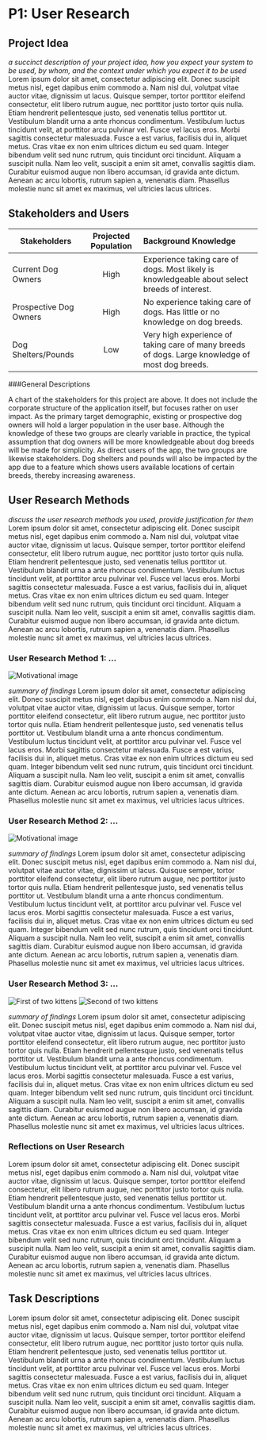 # P1: User Research

## Project Idea

_a succinct description of your project idea, how you expect your system to be used, by whom, and the context under which you expect it to be used_ Lorem ipsum dolor sit amet, consectetur adipiscing elit. Donec suscipit metus nisl, eget dapibus enim commodo a. Nam nisl dui, volutpat vitae auctor vitae, dignissim ut lacus. Quisque semper, tortor porttitor eleifend consectetur, elit libero rutrum augue, nec porttitor justo tortor quis nulla. Etiam hendrerit pellentesque justo, sed venenatis tellus porttitor ut. Vestibulum blandit urna a ante rhoncus condimentum. Vestibulum luctus tincidunt velit, at porttitor arcu pulvinar vel. Fusce vel lacus eros. Morbi sagittis consectetur malesuada. Fusce a est varius, facilisis dui in, aliquet metus. Cras vitae ex non enim ultrices dictum eu sed quam. Integer bibendum velit sed nunc rutrum, quis tincidunt orci tincidunt. Aliquam a suscipit nulla. Nam leo velit, suscipit a enim sit amet, convallis sagittis diam. Curabitur euismod augue non libero accumsan, id gravida ante dictum. Aenean ac arcu lobortis, rutrum sapien a, venenatis diam. Phasellus molestie nunc sit amet ex maximus, vel ultricies lacus ultrices.

## Stakeholders and Users

| Stakeholders  | Projected Population | Background  Knowledge
| ------------- |:---------:| :-----
| Current Dog Owners | High | Experience taking care of dogs. Most likely is knowledgeable about select breeds of interest.
| Prospective Dog Owners | High | No experience taking care of dogs. Has little or no knowledge on dog breeds. 
| Dog Shelters/Pounds | Low | Very high experience of taking care of many breeds of dogs.  Large knowledge of most dog breeds.

###General Descriptions

A chart of the stakeholders for this project are above. It does not include the corporate structure of the application itself, but focuses rather on user impact. As the primary target demographic, existing or prospective dog owners will hold a larger population in the user base.  Although the knowledge of these two groups are clearly variable in practice, the typical assumption that dog owners will be more knowledgeable about dog breeds will be made for simplicity. As direct users of the app, the two groups are likewise stakeholders.
Dog shelters and pounds will also be impacted by the app due to a feature which shows users available locations of certain breeds, thereby increasing awareness. 

## User Research Methods

_discuss the user research methods you used, provide justification for them_ Lorem ipsum dolor sit amet, consectetur adipiscing elit. Donec suscipit metus nisl, eget dapibus enim commodo a. Nam nisl dui, volutpat vitae auctor vitae, dignissim ut lacus. Quisque semper, tortor porttitor eleifend consectetur, elit libero rutrum augue, nec porttitor justo tortor quis nulla. Etiam hendrerit pellentesque justo, sed venenatis tellus porttitor ut. Vestibulum blandit urna a ante rhoncus condimentum. Vestibulum luctus tincidunt velit, at porttitor arcu pulvinar vel. Fusce vel lacus eros. Morbi sagittis consectetur malesuada. Fusce a est varius, facilisis dui in, aliquet metus. Cras vitae ex non enim ultrices dictum eu sed quam. Integer bibendum velit sed nunc rutrum, quis tincidunt orci tincidunt. Aliquam a suscipit nulla. Nam leo velit, suscipit a enim sit amet, convallis sagittis diam. Curabitur euismod augue non libero accumsan, id gravida ante dictum. Aenean ac arcu lobortis, rutrum sapien a, venenatis diam. Phasellus molestie nunc sit amet ex maximus, vel ultricies lacus ultrices.

### User Research Method 1: ...

![](http://lorempixel.com/1200/300/ "Motivational image")

_summary of findings_ Lorem ipsum dolor sit amet, consectetur adipiscing elit. Donec suscipit metus nisl, eget dapibus enim commodo a. Nam nisl dui, volutpat vitae auctor vitae, dignissim ut lacus. Quisque semper, tortor porttitor eleifend consectetur, elit libero rutrum augue, nec porttitor justo tortor quis nulla. Etiam hendrerit pellentesque justo, sed venenatis tellus porttitor ut. Vestibulum blandit urna a ante rhoncus condimentum. Vestibulum luctus tincidunt velit, at porttitor arcu pulvinar vel. Fusce vel lacus eros. Morbi sagittis consectetur malesuada. Fusce a est varius, facilisis dui in, aliquet metus. Cras vitae ex non enim ultrices dictum eu sed quam. Integer bibendum velit sed nunc rutrum, quis tincidunt orci tincidunt. Aliquam a suscipit nulla. Nam leo velit, suscipit a enim sit amet, convallis sagittis diam. Curabitur euismod augue non libero accumsan, id gravida ante dictum. Aenean ac arcu lobortis, rutrum sapien a, venenatis diam. Phasellus molestie nunc sit amet ex maximus, vel ultricies lacus ultrices.

### User Research Method 2: ...

![](http://lorempixel.com/1200/300/ "Motivational image")

_summary of findings_ Lorem ipsum dolor sit amet, consectetur adipiscing elit. Donec suscipit metus nisl, eget dapibus enim commodo a. Nam nisl dui, volutpat vitae auctor vitae, dignissim ut lacus. Quisque semper, tortor porttitor eleifend consectetur, elit libero rutrum augue, nec porttitor justo tortor quis nulla. Etiam hendrerit pellentesque justo, sed venenatis tellus porttitor ut. Vestibulum blandit urna a ante rhoncus condimentum. Vestibulum luctus tincidunt velit, at porttitor arcu pulvinar vel. Fusce vel lacus eros. Morbi sagittis consectetur malesuada. Fusce a est varius, facilisis dui in, aliquet metus. Cras vitae ex non enim ultrices dictum eu sed quam. Integer bibendum velit sed nunc rutrum, quis tincidunt orci tincidunt. Aliquam a suscipit nulla. Nam leo velit, suscipit a enim sit amet, convallis sagittis diam. Curabitur euismod augue non libero accumsan, id gravida ante dictum. Aenean ac arcu lobortis, rutrum sapien a, venenatis diam. Phasellus molestie nunc sit amet ex maximus, vel ultricies lacus ultrices.

### User Research Method 3: ...

![](http://lorempixel.com/550/450 "First of two kittens")
![](http://lorempixel.com/550/450 "Second of two kittens")

_summary of findings_ Lorem ipsum dolor sit amet, consectetur adipiscing elit. Donec suscipit metus nisl, eget dapibus enim commodo a. Nam nisl dui, volutpat vitae auctor vitae, dignissim ut lacus. Quisque semper, tortor porttitor eleifend consectetur, elit libero rutrum augue, nec porttitor justo tortor quis nulla. Etiam hendrerit pellentesque justo, sed venenatis tellus porttitor ut. Vestibulum blandit urna a ante rhoncus condimentum. Vestibulum luctus tincidunt velit, at porttitor arcu pulvinar vel. Fusce vel lacus eros. Morbi sagittis consectetur malesuada. Fusce a est varius, facilisis dui in, aliquet metus. Cras vitae ex non enim ultrices dictum eu sed quam. Integer bibendum velit sed nunc rutrum, quis tincidunt orci tincidunt. Aliquam a suscipit nulla. Nam leo velit, suscipit a enim sit amet, convallis sagittis diam. Curabitur euismod augue non libero accumsan, id gravida ante dictum. Aenean ac arcu lobortis, rutrum sapien a, venenatis diam. Phasellus molestie nunc sit amet ex maximus, vel ultricies lacus ultrices.

### Reflections on User Research

Lorem ipsum dolor sit amet, consectetur adipiscing elit. Donec suscipit metus nisl, eget dapibus enim commodo a. Nam nisl dui, volutpat vitae auctor vitae, dignissim ut lacus. Quisque semper, tortor porttitor eleifend consectetur, elit libero rutrum augue, nec porttitor justo tortor quis nulla. Etiam hendrerit pellentesque justo, sed venenatis tellus porttitor ut. Vestibulum blandit urna a ante rhoncus condimentum. Vestibulum luctus tincidunt velit, at porttitor arcu pulvinar vel. Fusce vel lacus eros. Morbi sagittis consectetur malesuada. Fusce a est varius, facilisis dui in, aliquet metus. Cras vitae ex non enim ultrices dictum eu sed quam. Integer bibendum velit sed nunc rutrum, quis tincidunt orci tincidunt. Aliquam a suscipit nulla. Nam leo velit, suscipit a enim sit amet, convallis sagittis diam. Curabitur euismod augue non libero accumsan, id gravida ante dictum. Aenean ac arcu lobortis, rutrum sapien a, venenatis diam. Phasellus molestie nunc sit amet ex maximus, vel ultricies lacus ultrices.

## Task Descriptions

Lorem ipsum dolor sit amet, consectetur adipiscing elit. Donec suscipit metus nisl, eget dapibus enim commodo a. Nam nisl dui, volutpat vitae auctor vitae, dignissim ut lacus. Quisque semper, tortor porttitor eleifend consectetur, elit libero rutrum augue, nec porttitor justo tortor quis nulla. Etiam hendrerit pellentesque justo, sed venenatis tellus porttitor ut. Vestibulum blandit urna a ante rhoncus condimentum. Vestibulum luctus tincidunt velit, at porttitor arcu pulvinar vel. Fusce vel lacus eros. Morbi sagittis consectetur malesuada. Fusce a est varius, facilisis dui in, aliquet metus. Cras vitae ex non enim ultrices dictum eu sed quam. Integer bibendum velit sed nunc rutrum, quis tincidunt orci tincidunt. Aliquam a suscipit nulla. Nam leo velit, suscipit a enim sit amet, convallis sagittis diam. Curabitur euismod augue non libero accumsan, id gravida ante dictum. Aenean ac arcu lobortis, rutrum sapien a, venenatis diam. Phasellus molestie nunc sit amet ex maximus, vel ultricies lacus ultrices.

<!-- 
## Resources
More insight into how to conduct certain methods
http://www.interaction-design.org/encyclopedia/
Sharp, H., Rogers, Y., and Preece, J. Interaction Design. (2002).
Moggridge, B. (2007) Designing Interactions. Cambridge, MA: The M.I.T. Press
http://designresearchtechniques.com/ - Even more research methods!
Task-centered Design Reading
Working through Task-Centered System Design. Greenberg, S. (2003) in Diaper, D. and Stanton, N. (Eds) The Handbook of Task Analysis for Human-Computer Interaction. Lawrence Erlbaum Associates.
-->